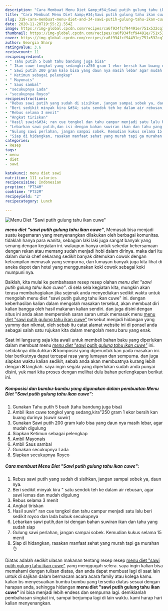 ```yaml
---
description: "Cara Membuat Menu Diet &amp;#34;Sawi putih gulung tahu ikan cuwe&amp;#34; yang Bisa Manjain Lidah"
title: "Cara Membuat Menu Diet &amp;#34;Sawi putih gulung tahu ikan cuwe&amp;#34; yang Bisa Manjain Lidah"
slug: 319-cara-membuat-menu-diet-and-34-sawi-putih-gulung-tahu-ikan-cuwe-and-34-yang-bisa-manjain-lidah
date: 2020-11-20T19:55:21.554Z
image: https://img-global.cpcdn.com/recipes/ca6f934fcf94491e/751x532cq70/menu-diet-sawi-putih-gulung-tahu-ikan-cuwe-foto-resep-utama.jpg
thumbnail: https://img-global.cpcdn.com/recipes/ca6f934fcf94491e/751x532cq70/menu-diet-sawi-putih-gulung-tahu-ikan-cuwe-foto-resep-utama.jpg
cover: https://img-global.cpcdn.com/recipes/ca6f934fcf94491e/751x532cq70/menu-diet-sawi-putih-gulung-tahu-ikan-cuwe-foto-resep-utama.jpg
author: Georgia Sharp
ratingvalue: 3.6
reviewcount: 11
recipeingredient:
- " Tahu putih 5 buah tahu bandung juga bisa"
- " Ikan cuwe tongkol yang sedangkira250 gram 1 ekor bersih kan buang durinya suwir suwir"
- " Sawi putih 200 gram kalo bisa yang daun nya masih lebar agar mudah digulung"
- " Ketimun sebagai pelengkap"
- " Mayonais"
- " Saus sambal"
- "secukupnya Lada"
- "secukupnya Royco"
recipeinstructions:
- "Rebus sawi putih yang sudah di sisihkan, jangan sampai sobek ya, daun nya."
- "Beri sedikit minyak kira &#34; satu sendok teh ke dalam air rebusan, agar sawi lemas dan mudah digulung"
- "Rebus selama 3 menit"
- "Angkat tiriskan"
- "Hasil suwir&#34; ran cue tongkol dan tahu campur menjadi satu lalu beri sedikit royco dan lada bubuk secukupnya"
- "Lebarkan sawi putih,dan isi dengan bahan suwiran ikan dan tahu yang sudah siap"
- "Gulung sawi perlahan, jangan sampai sobek. Kemudian kukus selama 15 menit"
- "Siap di hidangkan, rasakan manfaat sehat yang murah tapi ga murahan 👌"
categories:
- Resep
tags:
- menu
- diet
- sawi

katakunci: menu diet sawi 
nutrition: 111 calories
recipecuisine: Indonesian
preptime: "PT34M"
cooktime: "PT32M"
recipeyield: "2"
recipecategory: Lunch

---
```



![Menu Diet &#34;Sawi putih gulung tahu ikan cuwe&#34;](https://img-global.cpcdn.com/recipes/ca6f934fcf94491e/751x532cq70/menu-diet-sawi-putih-gulung-tahu-ikan-cuwe-foto-resep-utama.jpg)

<b><i>menu diet &#34;sawi putih gulung tahu ikan cuwe&#34;</i></b>, Memasak bisa menjadi suatu kegemaran yang menyenangkan dilakukan oleh berbagai komunitas. tidaklah hanya para wanita, sebagian laki laki juga sangat banyak yang senang dengan kegiatan ini. walaupun hanya untuk sekedar kebersamaan dengan rekan atau memang sudah menjadi hobi dalam dirinya. maka dari itu dalam dunia chef sekarang sedikit banyak ditemukan cowok dengan ketrampilan memasak yang sempurna, dan lumayan banyak juga kita lihat di aneka depot dan hotel yang menggunakan koki cowok sebagai koki mumpuni nya.



Baiklah, kita mulai ke pembahasan resep resep olahan <i>menu diet &#34;sawi putih gulung tahu ikan cuwe&#34;</i>. di sela sela kegiatan kita, mungkin akan terasa membahagiakan jika sejenak anda menyediakan sedikit waktu untuk mengolah menu diet &#34;sawi putih gulung tahu ikan cuwe&#34; ini. dengan keberhasilan kalian dalam mengolah masakan tersebut, akan membuat diri kalian bangga oleh hasil makanan kalian sendiri. dan juga disini dengan situs ini anda akan memperoleh saran saran untuk memasak menu <u>menu diet &#34;sawi putih gulung tahu ikan cuwe&#34;</u> tersebut menjadi hidangan yang yummy dan nikmat, oleh sebab itu catat alamat website ini di ponsel anda sebagai salah satu rujukan kita dalam mengolah menu baru yang enak.


Saat ini langsung saja kita awali untuk membeli bahan baku yang diperlukan dalam membuat menu <u><i>menu diet &#34;sawi putih gulung tahu ikan cuwe&#34;</i></u> ini. setidaknya dibutuhkan <b>8</b> komposisi yang diperuntuk kan pada masakan ini. biar berikutnya dapat tercapai rasa yang lumayan dan sempurna. dan juga siapkan waktu kalian sedikit, sebab anda akan membuatnya kurang lebih dengan <b>8</b> langkah. saya ingin segala yang diperlukan sudah anda punyai disini, yuk mari kita proses dengan melihat dulu bahan perlengkapan berikut ini.

<!--inarticleads1-->

##### Komposisi dan bumbu-bumbu yang digunakan dalam pembuatan Menu Diet &#34;Sawi putih gulung tahu ikan cuwe&#34;:

1. Gunakan  Tahu putih 5 buah (tahu bandung juga bisa)
1. Ambil  Ikan cuwe tongkol yang sedang,kira&#34;250 gram 1 ekor bersih kan buang durinya (suwir suwir)
1. Gunakan  Sawi putih 200 gram kalo bisa yang daun nya masih lebar, agar mudah digulung
1. Siapkan  Ketimun sebagai pelengkap
1. Ambil  Mayonais
1. Ambil  Saus sambal
1. Gunakan secukupnya Lada
1. Siapkan secukupnya Royco




<!--inarticleads2-->

##### Cara membuat Menu Diet &#34;Sawi putih gulung tahu ikan cuwe&#34;:

1. Rebus sawi putih yang sudah di sisihkan, jangan sampai sobek ya, daun nya.
1. Beri sedikit minyak kira &#34; satu sendok teh ke dalam air rebusan, agar sawi lemas dan mudah digulung
1. Rebus selama 3 menit
1. Angkat tiriskan
1. Hasil suwir&#34; ran cue tongkol dan tahu campur menjadi satu lalu beri sedikit royco dan lada bubuk secukupnya
1. Lebarkan sawi putih,dan isi dengan bahan suwiran ikan dan tahu yang sudah siap
1. Gulung sawi perlahan, jangan sampai sobek. Kemudian kukus selama 15 menit
1. Siap di hidangkan, rasakan manfaat sehat yang murah tapi ga murahan 👌




Diatas adalah sedikit ulasan makanan tentang resep resep <u>menu diet &#34;sawi putih gulung tahu ikan cuwe&#34;</u> yang menggugah selera. saya ingin kalian bisa memahami dengan tulisan diatas, dan anda dapat membuat lagi di saat lain untuk di sajikan dalam bermacam acara acara family atau kolega kamu. kalian bs menyesuaikan bumbu bumbu yang tersedia diatas sesuai dengan harapan anda, sehingga hidangan <b>menu diet &#34;sawi putih gulung tahu ikan cuwe&#34;</b> ini bisa menjadi lebih endess dan sempurna lagi. demikianlah pembahasan singkat ini, sampai berjumpa lagi di lain waktu. kami harap hari kalian menyenangkan.
